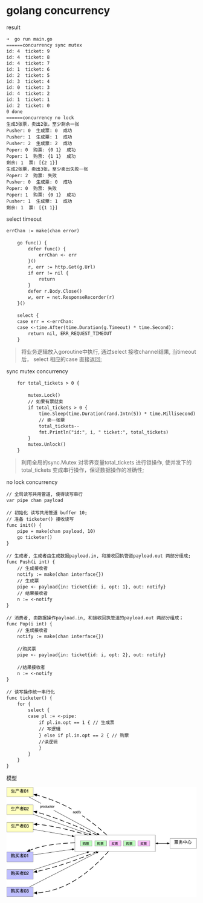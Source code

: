 # golang concurrency 


result
```
➜  go run main.go
======concurrency sync mutex
id: 4  ticket: 9
id: 4  ticket: 8
id: 4  ticket: 7
id: 1  ticket: 6
id: 2  ticket: 5
id: 3  ticket: 4
id: 0  ticket: 3
id: 4  ticket: 2
id: 1  ticket: 1
id: 2  ticket: 0
0 done
======concurrency no lock
生成3张票，卖出2张，至少剩余一张
Pusher: 0  生成票: 0  成功
Pusher: 1  生成票: 1  成功
Pusher: 2  生成票: 2  成功
Poper: 0  购票: {0 1}  成功
Poper: 1  购票: {1 1}  成功
剩余: 1  票: [{2 1}]
生成2张票，卖出3张，至少卖出失败一张
Poper: 2  购票: 失败
Pusher: 0  生成票: 0  成功
Poper: 0  购票: 失败
Poper: 1  购票: {0 1}  成功
Pusher: 1  生成票: 1  成功
剩余: 1  票: [{1 1}]
```

select timeout
```
errChan := make(chan error)

	go func() {
		defer func() {
			errChan <- err
		}()
		r, err := http.Get(g.Url)
		if err != nil {
			return
		}
		defer r.Body.Close()
		w, err = net.ResponseRecorder(r)
	}()

	select {
	case err = <-errChan:
	case <-time.After(time.Duration(g.Timeout) * time.Second):
		return nil, ERR_REQUEST_TIMEOUT
	}

```
> 将业务逻辑放入goroutine中执行, 通过select 接收channel结果, 当timeout后， select 相应的case 直接返回;

sync mutex  concurrency 
```
	for total_tickets > 0 {

		mutex.Lock()
		// 如果有票就卖
		if total_tickets > 0 {
			time.Sleep(time.Duration(rand.Intn(5)) * time.Millisecond)
			// 卖一张票
			total_tickets--
			fmt.Println("id:", i, " ticket:", total_tickets)
		}
		mutex.Unlock()
	}
```
> 利用全局的sync.Mutex 对零界变量total_tickets 进行锁操作, 使并发下的total_tickets 变成串行操作，保证数据操作的准确性;

no lock concurrency 
```
// 全局读写共用管道, 使得读写串行
var pipe chan payload

// 初始化 读写共用管道 buffer 10; 
// 准备 ticketer() 接收读写
func init() {
	pipe = make(chan payload, 10)
	go ticketer()
}

// 生成者, 生成者由生成数据payload.in, 和接收回执管道payload.out 两部分组成;
func Push(i int) {
	// 生成接收者
	notify := make(chan interface{})
	// 生成票
	pipe <- payload{in: ticket{id: i, opt: 1}, out: notify}
	// 结果接收者
	n := <-notify
}

// 消费者, 由数据操作payload.in, 和接收回执管道的payload.out 两部分组成；
func Pop(i int) {
	// 生成接收者
	notify := make(chan interface{})

	//购买票
	pipe <- payload{in: ticket{id: i, opt: 2}, out: notify}

	//结果接收者
	n := <-notify
}

// 读写操作统一串行化
func ticketer() {
	for {
		select {
		case pl := <-pipe:
			if pl.in.opt == 1 { // 生成票
			// 写逻辑
			} else if pl.in.opt == 2 { // 购票
			//读逻辑
			}
		}
	}
}
```

模型

![no lock concurrency model](./nolock.png)

